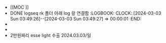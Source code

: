 - [[MOC ]]
- DONE logseq rk 폴더 아래 log 랑 연결함 
  :LOGBOOK:
  CLOCK: [2024-03-03 Sun 03:49:26]--[2024-03-03 Sun 03:49:27] =>  00:00:01
  :END:
-
-
- 2만원짜리 esse light 수출 2024.03.03/일
